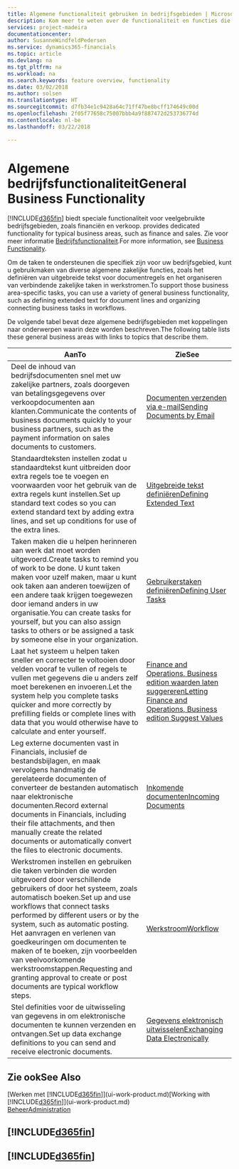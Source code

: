 ```yaml
---
title: Algemene functionaliteit gebruiken in bedrijfsgebieden | Microsoft Docs
description: Kom meer te weten over de functionaliteit en functies die worden gebruikt in bedrijfsgebieden in Finance and Operations, Business edition.
services: project-madeira
documentationcenter: 
author: SusanneWindfeldPedersen
ms.service: dynamics365-financials
ms.topic: article
ms.devlang: na
ms.tgt_pltfrm: na
ms.workload: na
ms.search.keywords: feature overview, functionality
ms.date: 03/02/2018
ms.author: solsen
ms.translationtype: HT
ms.sourcegitcommit: d7fb34e1c9428a64c71ff47be8bcff174649c00d
ms.openlocfilehash: 2f05f77658c75007bbb4a9f887472d253736774d
ms.contentlocale: nl-be
ms.lasthandoff: 03/22/2018

---
```

# <a name="general-business-functionality"></a><span data-ttu-id="8b7f7-103">Algemene bedrijfsfunctionaliteit</span><span class="sxs-lookup"><span data-stu-id="8b7f7-103">General Business Functionality</span></span>
[!INCLUDE[d365fin](includes/d365fin_md.md)]<span data-ttu-id="8b7f7-104"> biedt speciale functionaliteit voor veelgebruikte bedrijfsgebieden, zoals financiën en verkoop.</span><span class="sxs-lookup"><span data-stu-id="8b7f7-104"> provides dedicated functionality for typical business areas, such as finance and sales.</span></span> <span data-ttu-id="8b7f7-105">Zie voor meer informatie [Bedrijfsfunctionaliteit](madeira-business-functionality.md).</span><span class="sxs-lookup"><span data-stu-id="8b7f7-105">For more information, see [Business Functionality](madeira-business-functionality.md).</span></span>

<span data-ttu-id="8b7f7-106">Om de taken te ondersteunen die specifiek zijn voor uw bedrijfsgebied, kunt u gebruikmaken van diverse algemene zakelijke functies, zoals het definiëren van uitgebreide tekst voor documentregels en het organiseren van verbindende zakelijke taken in werkstromen.</span><span class="sxs-lookup"><span data-stu-id="8b7f7-106">To support those business area-specific tasks, you can use a variety of general business functionality, such as defining extended text for document lines and organizing connecting business tasks in workflows.</span></span>

<span data-ttu-id="8b7f7-107">De volgende tabel bevat deze algemene bedrijfsgebieden met koppelingen naar onderwerpen waarin deze worden beschreven.</span><span class="sxs-lookup"><span data-stu-id="8b7f7-107">The following table lists these general business areas with links to topics that describe them.</span></span>

| <span data-ttu-id="8b7f7-108">Aan</span><span class="sxs-lookup"><span data-stu-id="8b7f7-108">To</span></span> | <span data-ttu-id="8b7f7-109">Zie</span><span class="sxs-lookup"><span data-stu-id="8b7f7-109">See</span></span> |
| --- | --- |
| <span data-ttu-id="8b7f7-110">Deel de inhoud van bedrijfsdocumenten snel met uw zakelijke partners, zoals doorgeven van betalingsgegevens over verkoopdocumenten aan klanten.</span><span class="sxs-lookup"><span data-stu-id="8b7f7-110">Communicate the contents of business documents quickly to your business partners, such as the payment information on sales documents to customers.</span></span> |[<span data-ttu-id="8b7f7-111">Documenten verzenden via e-mail</span><span class="sxs-lookup"><span data-stu-id="8b7f7-111">Sending Documents by Email</span></span>](ui-how-send-documents-email.md) |
| <span data-ttu-id="8b7f7-112">Standaardteksten instellen zodat u standaardtekst kunt uitbreiden door extra regels toe te voegen en voorwaarden voor het gebruik van de extra regels kunt instellen.</span><span class="sxs-lookup"><span data-stu-id="8b7f7-112">Set up standard text codes so you can extend standard text by adding extra lines, and set up conditions for use of the extra lines.</span></span> |[<span data-ttu-id="8b7f7-113">Uitgebreide tekst definiëren</span><span class="sxs-lookup"><span data-stu-id="8b7f7-113">Defining Extended Text</span></span>](ui-how-define-ext-text.md) |
|<span data-ttu-id="8b7f7-114">Taken maken die u helpen herinneren aan werk dat moet worden uitgevoerd.</span><span class="sxs-lookup"><span data-stu-id="8b7f7-114">Create tasks to remind you of work to be done.</span></span> <span data-ttu-id="8b7f7-115">U kunt taken maken voor uzelf maken, maar u kunt ook taken aan anderen toewijzen of een andere taak krijgen toegewezen door iemand anders in uw organisatie.</span><span class="sxs-lookup"><span data-stu-id="8b7f7-115">You can create tasks for yourself, but you can also assign tasks to others or be assigned a task by someone else in your organization.</span></span>|[<span data-ttu-id="8b7f7-116">Gebruikerstaken definiëren</span><span class="sxs-lookup"><span data-stu-id="8b7f7-116">Defining User Tasks</span></span>](across-user-tasks.md)|
|<span data-ttu-id="8b7f7-117">Laat het systeem u helpen taken sneller en correcter te voltooien door velden vooraf te vullen of regels te vullen met gegevens die u anders zelf moet berekenen en invoeren.</span><span class="sxs-lookup"><span data-stu-id="8b7f7-117">Let the system help you complete tasks quicker and more correctly by prefilling fields or complete lines with data that you would otherwise have to calculate and enter yourself.</span></span>|[<span data-ttu-id="8b7f7-118">Finance and Operations, Business edition waarden laten suggereren</span><span class="sxs-lookup"><span data-stu-id="8b7f7-118">Letting Finance and Operations, Business edition Suggest Values</span></span>](ui-let-system-suggest-values.md)|
|<span data-ttu-id="8b7f7-119">Leg externe documenten vast in Financials, inclusief de bestandsbijlagen, en maak vervolgens handmatig de gerelateerde documenten of converteer de bestanden automatisch naar elektronische documenten.</span><span class="sxs-lookup"><span data-stu-id="8b7f7-119">Record external documents in Financials, including their file attachments, and then manually create the related documents or automatically convert the files to electronic documents.</span></span>|[<span data-ttu-id="8b7f7-120">Inkomende documenten</span><span class="sxs-lookup"><span data-stu-id="8b7f7-120">Incoming Documents</span></span>](across-income-documents.md)|
|<span data-ttu-id="8b7f7-121">Werkstromen instellen en gebruiken die taken verbinden die worden uitgevoerd door verschillende gebruikers of door het systeem, zoals automatisch boeken.</span><span class="sxs-lookup"><span data-stu-id="8b7f7-121">Set up and use workflows that connect tasks performed by different users or by the system, such as automatic posting.</span></span> <span data-ttu-id="8b7f7-122">Het aanvragen en verlenen van goedkeuringen om documenten te maken of te boeken, zijn voorbeelden van veelvoorkomende werkstroomstappen.</span><span class="sxs-lookup"><span data-stu-id="8b7f7-122">Requesting and granting approval to create or post documents are typical workflow steps.</span></span>|[<span data-ttu-id="8b7f7-123">Werkstroom</span><span class="sxs-lookup"><span data-stu-id="8b7f7-123">Workflow</span></span>](across-workflow.md)|
| <span data-ttu-id="8b7f7-124">Stel definities voor de uitwisseling van gegevens in om elektronische documenten te kunnen verzenden en ontvangen.</span><span class="sxs-lookup"><span data-stu-id="8b7f7-124">Set up data exchange definitions to you can send and receive electronic documents.</span></span> |[<span data-ttu-id="8b7f7-125">Gegevens elektronisch uitwisselen</span><span class="sxs-lookup"><span data-stu-id="8b7f7-125">Exchanging Data Electronically</span></span>](across-data-exchange.md) |

## <a name="see-also"></a><span data-ttu-id="8b7f7-126">Zie ook</span><span class="sxs-lookup"><span data-stu-id="8b7f7-126">See Also</span></span>
<span data-ttu-id="8b7f7-127">[Werken met [!INCLUDE[d365fin](includes/d365fin_md.md)]](ui-work-product.md)</span><span class="sxs-lookup"><span data-stu-id="8b7f7-127">[Working with [!INCLUDE[d365fin](includes/d365fin_md.md)]](ui-work-product.md)</span></span>  
[<span data-ttu-id="8b7f7-128">Beheer</span><span class="sxs-lookup"><span data-stu-id="8b7f7-128">Administration</span></span>](admin-setup-and-administration.md)

## [!INCLUDE[d365fin](includes/free_trial_md.md)]  
## [!INCLUDE[d365fin](includes/training_link_md.md)]

